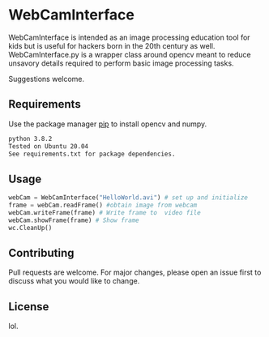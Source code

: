 # WebCamInterface

WebCamInterface is intended as an image processing education tool for kids but is useful for hackers born in the 20th century as well. WebCamInterface.py is a wrapper class around opencv meant to reduce unsavory details required to perform basic image processing tasks.  

Suggestions welcome.  


## Requirements

Use the package manager [pip](https://pip.pypa.io/en/stable/) to install opencv and numpy.

```bash
python 3.8.2
Tested on Ubuntu 20.04
See requirements.txt for package dependencies.
```

## Usage

```python
webCam = WebCamInterface("HelloWorld.avi") # set up and initialize
frame = webCam.readFrame() #obtain image from webcam
webCam.writeFrame(frame) # Write frame to  video file
webCam.showFrame(frame) # Show frame
wc.CleanUp()
```

## Contributing
Pull requests are welcome. For major changes, please open an issue first to discuss what you would like to change.


## License
lol.
